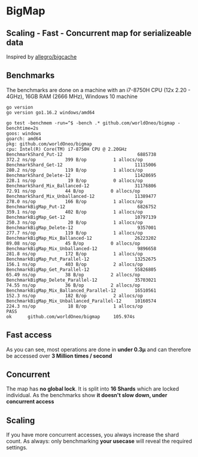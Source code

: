 # BigMap
## Scaling - Fast - Concurrent map for serializeable data

Inspired by [allegro/bigcache](https://github.com/allegro/bigcache/)

## Benchmarks
The benchmarks are done on a machine with an i7-8750H CPU (12x 2.20 - 4GHz), 16GB  RAM (2666 MHz), Windows 10 machine
```
go version
go version go1.16.2 windows/amd64

go test -benchmem -run=^$ -bench .* github.com/worldOneo/bigmap -benchtime=2s
goos: windows
goarch: amd64
pkg: github.com/worldOneo/bigmap
cpu: Intel(R) Core(TM) i7-8750H CPU @ 2.20GHz
BenchmarkShard_Put-12                            6885738               372.2 ns/op           399 B/op          1 allocs/op
BenchmarkShard_Get-12                           11115006               280.2 ns/op           119 B/op          1 allocs/op
BenchmarkShard_Delete-12                        11428695               228.1 ns/op            19 B/op          0 allocs/op
BenchmarkShard_Mix_Ballanced-12                 31176806                72.91 ns/op           44 B/op          0 allocs/op
BenchmarkShard_Mix_Unballanced-12               11389477               278.0 ns/op           166 B/op          1 allocs/op
BenchmarkBigMap_Put-12                           6826752               359.1 ns/op           402 B/op          1 allocs/op
BenchmarkBigMap_Get-12                          10797139               250.3 ns/op            20 B/op          1 allocs/op
BenchmarkBigMap_Delete-12                        9357001               277.7 ns/op           119 B/op          1 allocs/op
BenchmarkBigMap_Mix_Ballanced-12                26223202                89.08 ns/op           45 B/op          0 allocs/op
BenchmarkBigMap_Mix_Unballanced-12               9896658               281.8 ns/op           172 B/op          1 allocs/op
BenchmarkBigMap_Put_Parallel-12                 13252675               156.1 ns/op           403 B/op          2 allocs/op
BenchmarkBigMap_Get_Parallel-12                 55826805                65.49 ns/op           38 B/op          2 allocs/op
BenchmarkBigMap_Delete_Parallel-12              35703021                74.55 ns/op           36 B/op          2 allocs/op
BenchmarkBigMap_Mix_Ballanced_Parallel-12       16510561               152.3 ns/op           182 B/op          2 allocs/op
BenchmarkBigMap_Mix_Unballanced_Parallel-12     10160574               224.3 ns/op            18 B/op          1 allocs/op
PASS
ok      github.com/worldOneo/bigmap     105.974s
```

## Fast access
As you can see, most operations are done in **under 0.3μ** and can therefore be accessed over **3 Million times / second**

## Concurrent
The map has **no global lock**.
It is split into **16 Shards** which are locked individual. As the benchmarks show **it doesn't slow down, under concurrent access**

## Scaling
If you have more concurrent accesses, you always increase the shard count.
As always: only benchmarking **your usecase** will reveal the required settings.